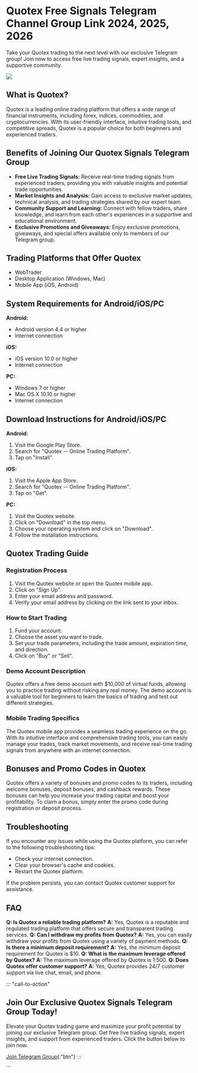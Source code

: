 

# Quotex Free Signals Telegram Channel Group Link 2024, 2025, 2026

Take your Quotex trading to the next level with our exclusive Telegram
group! Join now to access free live trading signals, expert insights,
and a supportive community.

[![](https://static.quotex.io/files/8_en/300_250.jpg)](https://traff.sbs/brokerqxsignupf)




## What is Quotex?

Quotex is a leading online trading platform that offers a wide range of
financial instruments, including forex, indices, commodities, and
cryptocurrencies. With its user-friendly interface, intuitive trading
tools, and competitive spreads, Quotex is a popular choice for both
beginners and experienced traders.

## Benefits of Joining Our Quotex Signals Telegram Group

-   **Free Live Trading Signals:** Receive real-time trading signals
    from experienced traders, providing you with valuable insights and
    potential trade opportunities.
-   **Market Insights and Analysis:** Gain access to exclusive market
    updates, technical analysis, and trading strategies shared by our
    expert team.
-   **Community Support and Learning:** Connect with fellow traders,
    share knowledge, and learn from each other\'s experiences in a
    supportive and educational environment.
-   **Exclusive Promotions and Giveaways:** Enjoy exclusive promotions,
    giveaways, and special offers available only to members of our
    Telegram group.

## Trading Platforms that Offer Quotex

-   WebTrader
-   Desktop Application (Windows, Mac)
-   Mobile App (iOS, Android)

## System Requirements for Android/iOS/PC

**Android:**

-   Android version 4.4 or higher
-   Internet connection

**iOS:**

-   iOS version 10.0 or higher
-   Internet connection

**PC:**

-   Windows 7 or higher
-   Mac OS X 10.10 or higher
-   Internet connection

## Download Instructions for Android/iOS/PC

**Android:**

1.  Visit the Google Play Store.
2.  Search for "Quotex -- Online Trading Platform".
3.  Tap on "Install".

**iOS:**

1.  Visit the Apple App Store.
2.  Search for "Quotex -- Online Trading Platform".
3.  Tap on "Get".

**PC:**

1.  Visit the Quotex website.
2.  Click on "Download" in the top menu.
3.  Choose your operating system and click on "Download".
4.  Follow the installation instructions.

## Quotex Trading Guide

### Registration Process

1.  Visit the Quotex website or open the Quotex mobile app.
2.  Click on "Sign Up".
3.  Enter your email address and password.
4.  Verify your email address by clicking on the link sent to your
    inbox.

### How to Start Trading

1.  Fund your account.
2.  Choose the asset you want to trade.
3.  Set your trade parameters, including the trade amount, expiration
    time, and direction.
4.  Click on "Buy" or "Sell".

### Demo Account Description

Quotex offers a free demo account with \$10,000 of virtual funds,
allowing you to practice trading without risking any real money. The
demo account is a valuable tool for beginners to learn the basics of
trading and test out different strategies.

### Mobile Trading Specifics

The Quotex mobile app provides a seamless trading experience on the go.
With its intuitive interface and comprehensive trading tools, you can
easily manage your trades, track market movements, and receive real-time
trading signals from anywhere with an internet connection.

## Bonuses and Promo Codes in Quotex

Quotex offers a variety of bonuses and promo codes to its traders,
including welcome bonuses, deposit bonuses, and cashback rewards. These
bonuses can help you increase your trading capital and boost your
profitability. To claim a bonus, simply enter the promo code during
registration or deposit process.

## Troubleshooting

If you encounter any issues while using the Quotex platform, you can
refer to the following troubleshooting tips:

-   Check your internet connection.
-   Clear your browser\'s cache and cookies.
-   Restart the Quotex platform.

If the problem persists, you can contact Quotex customer support for
assistance.

## FAQ

**Q: Is Quotex a reliable trading platform?** **A:** Yes, Quotex is a
reputable and regulated trading platform that offers secure and
transparent trading services. **Q: Can I withdraw my profits from
Quotex?** **A:** Yes, you can easily withdraw your profits from Quotex
using a variety of payment methods. **Q: Is there a minimum deposit
requirement?** **A:** Yes, the minimum deposit requirement for Quotex is
\$10. **Q: What is the maximum leverage offered by Quotex?** **A:** The
maximum leverage offered by Quotex is 1:500. **Q: Does Quotex offer
customer support?** **A:** Yes, Quotex provides 24/7 customer support
via live chat, email, and phone.

::: \"call-to-action\"
## Join Our Exclusive Quotex Signals Telegram Group Today!

Elevate your Quotex trading game and maximize your profit potential by
joining our exclusive Telegram group. Get free live trading signals,
expert insights, and support from experienced traders. Click the button
below to join now.

[Join Telegram
Group](\%22https://traff.sbs/brokerqxsignup\%22){."btn"}
:::

\`\`\`

